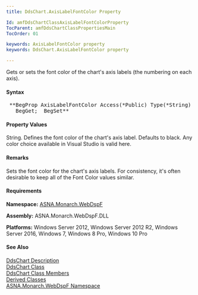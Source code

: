 ```yaml
---
title: DdsChart.AxisLabelFontColor Property

Id: amfDdsChartClassAxisLabelFontColorProperty
TocParent: amfDdsChartClassPropertiesMain
TocOrder: 01

keywords: AxisLabelFontColor property
keywords: DdsChart.AxisLabelFontColor property

---
```


Gets or sets the font color of the chart's axis labels (the numbering on each axis).

#### Syntax
<pre class="prettyprint"> **BegProp AxisLabelFontColor Access(*Public) Type(*String)
   BegGet;  BegSet** </pre>

#### Property Values
String. Defines the font color of the chart's axis label. Defaults to black. Any color choice available in Visual Studio is valid here.

#### Remarks
Sets the font color for the chart's axis labels. For consistency, it's often desirable to keep all of the Font Color values similar.

#### Requirements
**Namespace:** [ASNA.Monarch.WebDspF](amfWebDspFNamespace.html)

**Assembly:** ASNA.Monarch.WebDspF.DLL

**Platforms:** Windows Server 2012, Windows Server 2012 R2, Windows Server 2016, Windows 7, Windows 8 Pro, Windows 10 Pro

#### See Also
[DdsChart Description](amfUnderstandingCharts.html)<br /> [ DdsChart Class](amfDdsChartClass.html) <br /> [ DdsChart Class Members](amfDdsChartClassMembers.html) <br /> [ Derived Classes](amfDdsChartDerivedClasses.html) <br /> [ ASNA.Monarch.WebDspF Namespace](amfWebDspFNamespace.html) 
